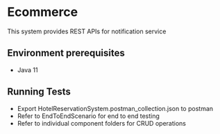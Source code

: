 # Ecommerce
This system provides REST APIs for notification service

## Environment prerequisites
* Java 11

## Running Tests
* Export HotelReservationSystem.postman_collection.json to postman
* Refer to EndToEndScenario for end to end testing
* Refer to individual component folders for CRUD operations

